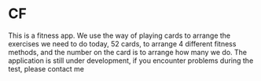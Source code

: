 # CF
This is a fitness app. We use the way of playing cards to arrange the exercises we need to do today, 52 cards, to arrange 4 different fitness methods, and the number on the card is to arrange how many we do. The application is still under development, if you encounter problems during the test, please contact me
